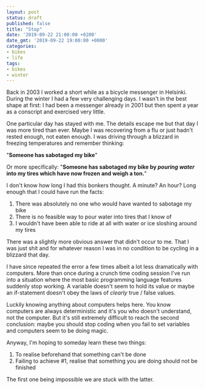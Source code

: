 ```yaml
---
layout: post
status: draft
published: false
title: "Stop"
date: '2019-09-22 21:00:00 +0200'
date_gmt: '2019-09-22 19:00:00 +0000'
categories: 
- bikes
- life
tags:
- bikes
- winter
---
```


Back in 2003 I worked a short while as a bicycle messenger in Helsinki. During
the winter I had a few very challenging days. I wasn't in the best shape at
first: I had been a messenger already in 2001 but then spent a year as a
conscript and exercised very little.

One particular day has stayed with me. The details escape me but that day I
was more tired than ever. Maybe I was recovering from a flu or just hadn't
rested enough, not eaten enough. I was driving through a blizzard in freezing
temperatures and remember thinking:

"**Someone has sabotaged my bike**"

Or more specifically: "**Someone has sabotaged my bike by *pouring water* into
my tires which have now frozen and weigh a ton.**"

I don't know how long I had this bonkers thought. A minute? An hour? 
Long enough that I could have run the facts: 

1. There was absolutely no one who would have wanted to sabotage my bike
2. There is no feasible way to pour water into tires that I know of
3. I wouldn't have been able to ride at all with water or ice sloshing around my tires

There was a slightly more obvious answer that didn't occur to me. That I was just
shit and for whatever reason I was in no condition to be cycling in a blizzard
that day.

I have since repeated the error a few times albeit a lot less dramatically
with computers. More than once during a crunch time coding session I've run
into a situation where the most basic programming language features suddenly
stop working. A variable doesn't seem to hold its value or maybe an
if-statement doesn't obey the laws of *clearly* true / false values.

Luckily knowing anything about computers helps here. You know computers are
always deterministic and it's you who doesn't understand, not the computer.
But it's still extremely difficult to reach the second conclusion: maybe you
should stop coding when you fail to set variables and computers seem to be
doing magic.

Anyway, I'm hoping to someday learn these two things:
1. To realise beforehand that something can't be done 
2. Failing to achieve #1, realise that something you are doing should not be finished

The first one being impossible we are stuck with the latter. 